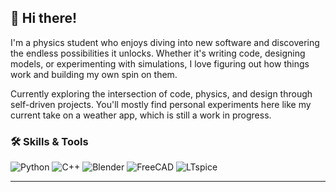 ## 👋 Hi there!

I'm a physics student who enjoys diving into new software and discovering the endless possibilities it unlocks. Whether it's writing code, designing models, or experimenting with simulations, I love figuring out how things work and building my own spin on them.

Currently exploring the intersection of code, physics, and design through self-driven projects. You'll mostly find personal experiments here like my current take on a weather app, which is still a work in progress.

### 🛠️ Skills & Tools

![Python](https://img.shields.io/badge/Python-3776AB?style=for-the-badge&logo=python&logoColor=white)
![C++](https://img.shields.io/badge/C++-00599C?style=for-the-badge&logo=c%2B%2B&logoColor=white)
![Blender](https://img.shields.io/badge/Blender-F5792A?style=for-the-badge&logo=blender&logoColor=white)
![FreeCAD](https://img.shields.io/badge/FreeCAD-123456?style=for-the-badge&logo=autodesk&logoColor=white)
![LTspice](https://img.shields.io/badge/LTspice-DC322F?style=for-the-badge&logo=tex&logoColor=white)

---
